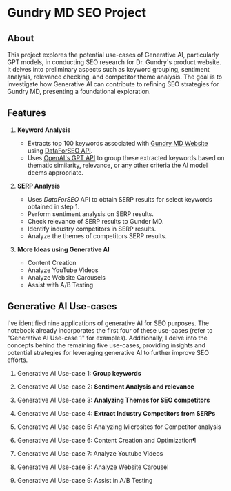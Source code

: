 # Gundry MD SEO Project

## About

This project explores the potential use-cases of Generative AI, particularly GPT models, in conducting SEO research for Dr. Gundry's product website. It delves into preliminary aspects such as keyword grouping, sentiment analysis, relevance checking, and competitor theme analysis. The goal is to investigate how Generative AI can contribute to refining SEO strategies for Gundry MD, presenting a foundational exploration.

## Features

1. **Keyword Analysis**
    * Extracts top 100 keywords associated with [Gundry MD Website](https://gundrymd.com/) using [DataForSEO API](https://dataforseo.com/).
    * Uses [OpenAI's GPT API](https://openai.com/blog/openai-api) to group these extracted keywords based on thematic similarity, relevance, or any other criteria the AI model deems appropriate.

2. **SERP Analysis**
    * Uses *DataForSEO* API to obtain SERP results for select keywords obtained in step 1.
    * Perform sentiment analysis on SERP results.
    * Check relevance of SERP results to Gunder MD.
    * Identify industry competitors in SERP results.
    * Analyze the themes of competitors SERP results.

3. **More Ideas using Generative AI**
    * Content Creation
    * Analyze YouTube Videos
    * Analyze Website Carousels
    * Assist with A/B Testing

## Generative AI Use-cases

I've identified nine applications of generative AI for SEO purposes. The notebook already incorporates the first four of these use-cases (refer to "Generative AI Use-case 1" for examples). Additionally, I delve into the concepts behind the remaining five use-cases, providing insights and potential strategies for leveraging generative AI to further improve SEO efforts.


1. Generative AI Use-case 1: **Group keywords**


2. Generative AI Use-case 2: **Sentiment Analysis and relevance**


3. Generative AI Use-case 3: **Analyzing Themes for SEO competitors**

4. Generative AI Use-case 4: **Extract Industry Competitors from SERPs**

5. Generative AI Use-case 5: Analyzing Microsites for Competitor analysis

6. Generative AI Use-case 6: Content Creation and Optimization¶

7. Generative AI Use-case 7: Analyze Youtube Videos

8. Generative AI Use-case 8: Analyze Website Carousel

9. Generative AI Use-case 9: Assist in A/B Testing
